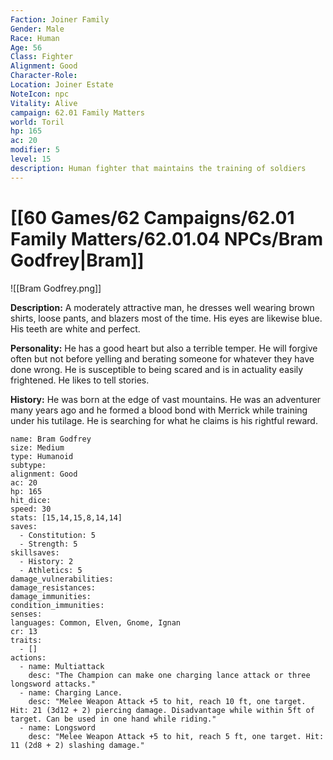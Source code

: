 ```yaml
---
Faction: Joiner Family
Gender: Male
Race: Human
Age: 56
Class: Fighter
Alignment: Good
Character-Role: 
Location: Joiner Estate
NoteIcon: npc
Vitality: Alive
campaign: 62.01 Family Matters
world: Toril
hp: 165
ac: 20
modifier: 5
level: 15
description: Human fighter that maintains the training of soldiers
---
```

# [[60 Games/62 Campaigns/62.01 Family Matters/62.01.04 NPCs/Bram Godfrey|Bram]]
![[Bram Godfrey.png]]

**Description:** A moderately attractive man, he dresses well wearing brown shirts, loose pants, and blazers most of the time. His eyes are likewise blue. His teeth are white and perfect.

**Personality:** He has a good heart but also a terrible temper. He will forgive often but not before yelling and berating someone for whatever they have done wrong. He is susceptible to being scared and is in actuality easily frightened. He likes to tell stories.

**History:** He was born at the edge of vast mountains. He was an adventurer many years ago and he formed a blood bond with Merrick while training under his tutilage. He is searching for what he claims is his rightful reward.

```statblock
name: Bram Godfrey
size: Medium
type: Humanoid
subtype: 
alignment: Good
ac: 20
hp: 165
hit_dice:
speed: 30
stats: [15,14,15,8,14,14]
saves:
  - Constitution: 5
  - Strength: 5
skillsaves:
  - History: 2
  - Athletics: 5
damage_vulnerabilities: 
damage_resistances: 
damage_immunities: 
condition_immunities: 
senses:
languages: Common, Elven, Gnome, Ignan
cr: 13
traits:
  - []
actions:
  - name: Multiattack
    desc: "The Champion can make one charging lance attack or three longsword attacks."
  - name: Charging Lance.
    desc: "Melee Weapon Attack +5 to hit, reach 10 ft, one target. Hit: 21 (3d12 + 2) piercing damage. Disadvantage while within 5ft of target. Can be used in one hand while riding."
  - name: Longsword
    desc: "Melee Weapon Attack +5 to hit, reach 5 ft, one target. Hit: 11 (2d8 + 2) slashing damage."
```

